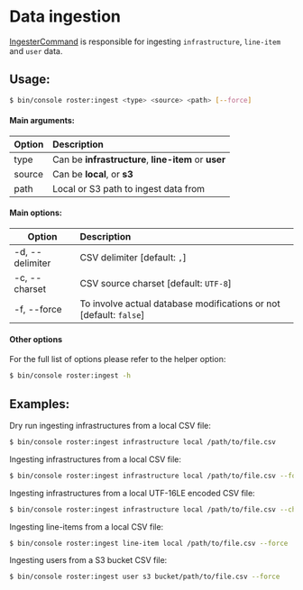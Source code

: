 # Data ingestion

[IngesterCommand](../../src/Command/Ingester/IngesterCommand.php) is responsible for ingesting `infrastructure`, `line-item` and `user` data.

## Usage:
```bash
$ bin/console roster:ingest <type> <source> <path> [--force]
```

#### Main arguments:

| Option | Description |
| ------------- |:-------------|
| type | Can be **infrastructure**, **line-item** or **user** |
| source | Can be **local**, or **s3** |
| path      |  Local or S3 path to ingest data from |

#### Main options:

| Option | Description |
| ------------- |:-------------|
| -d, --delimiter | CSV delimiter [default: `,`] |
| -c, --charset | CSV source charset [default: `UTF-8`] |
| -f, --force      |  To involve actual database modifications or not [default: `false`] |

#### Other options

For the full list of options please refer to the helper option:
```bash
$ bin/console roster:ingest -h
```

## Examples:

Dry run ingesting infrastructures from a local CSV file:
```bash
$ bin/console roster:ingest infrastructure local /path/to/file.csv
```

Ingesting infrastructures from a local CSV file:
```bash
$ bin/console roster:ingest infrastructure local /path/to/file.csv --force
```

Ingesting infrastructures from a local UTF-16LE encoded CSV file:
```bash
$ bin/console roster:ingest infrastructure local /path/to/file.csv --charset="UTF-16LE" --force
```

Ingesting line-items from a local CSV file:
```bash
$ bin/console roster:ingest line-item local /path/to/file.csv --force
```

Ingesting users from a S3 bucket CSV file:
```bash
$ bin/console roster:ingest user s3 bucket/path/to/file.csv --force
```
